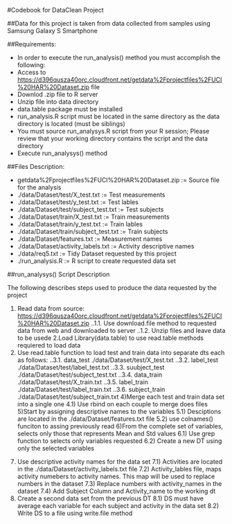 #Codebook for DataClean Project

##Data for this project is taken from data collected from samples using Samsung Galaxy S Smartphone

##Requirements:
* In order to execute the run_analysis() method you must accomplish the following:
* Access to https://d396qusza40orc.cloudfront.net/getdata%2Fprojectfiles%2FUCI%20HAR%20Dataset.zip file
* Downlod .zip file to R server
* Unzip file into data directory
* data.table package must be installed
* run_analysis.R script must be located in the same directory as the data directory is located (must be siblings)
* You must source run_analysys.R script from your R session; Please review that your working directory contains the script and the data directory
* Execute run_analysys() method


##Files Description:

* getdata%2Fprojectfiles%2FUCI%20HAR%20Dataset.zip := Source file for the analysis
* ./data/Dataset/test/X_test.txt := Test measurements
* ./data/Dataset/test/y_test.txt := Test lables
* ./data/Dataset/test/subject_test.txt := Test subjects
* ./data/Dataset/train/X_test.txt := Train measurements
* ./data/Dataset/train/y_test.txt := Train lables
* ./data/Dataset/train/subject_test.txt := Train subjects
* ./data/Dataset/features.txt   := Measurement names
* ./data/Dataset/activity_labels.txt := Activity descriptive names
* ./data/req5.txt   := Tidy Dataset requested by this project
* ./run_analysis.R  := R script to create requested data set



##run_analysys() Script Description

The following describes steps used to produce the data requested by the project

1. Read data from source: https://d396qusza40orc.cloudfront.net/getdata%2Fprojectfiles%2FUCI%20HAR%20Dataset.zip 
  ..1.1. Use download.file method to requested data from web and downloaded to server
  ..1.2. Unzip files and leave data to be usede
2.Load Library(data.table) to use read.table methods requiered to load data
3. Use read.table function to load test and train data into separate dts each  as follows:
   ..3.1. data_test ./data/Dataset/test/X_test.txt
   ..3.2. label_test ./data/Dataset/test/label_test.txt
   ..3.3. suubject_test ./data/Dataset/test/subject_test.txt
   ..3.4. data_train ./data/Dataset/test/X_train.txt
   ..3.5. label_train ./data/Dataset/test/label_train.txt
   ..3.6. subject_train ./data/Dataset/test/subject_train.txt
4)Merge each test and train data set into a single one
  4.1) Use rbind on each couple to merge does files
5)Start by assigning descriptive names to the variables 
  5.1) Desciptions are located in the ./data/Dataset/features.txt file
  5.2) use colnames() funciton to assing previously read 
6)From the complete set of variables, selects only those that represents Mean and Std values
  6.1) Use grep function to selects only variables requested
  6.2) Create a new DT using only the selected variables
7) Use descriptive activity names for the data set
  7.1) Activities are located in the ./data/Dataset/activity_labels.txt file
  7.2) Activity_lables file, maps activity numebers to activity names. This map will be used to replace numbers in the dataset
  7.3) Replace numbers with activity_names in the dataset
  7.4) Add Subject Column and Activity_name to the working dt
8) Create a second data set from the previous DT 
  8.1) DS must have average each variable for each subject and activity in the data set
  8.2) Write DS to a file using write.file method
  
   
